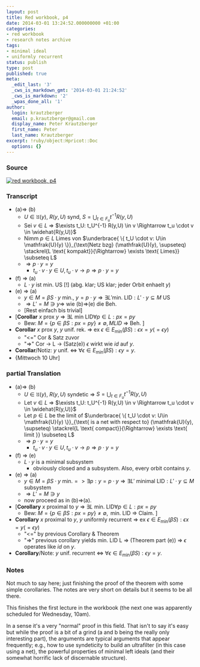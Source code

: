 ```yaml
---
layout: post
title: Red workbook, p4
date: 2014-03-01 13:24:52.000000000 +01:00
categories:
- red workbook
- research notes archive
tags:
- minimal ideal
- uniformly recurrent
status: publish
type: post
published: true
meta:
  _edit_last: '3'
  _cws_is_markdown_gmt: '2014-03-01 21:24:52'
  _cws_is_markdown: '2'
  _wpas_done_all: '1'
author:
  login: krautzberger
  email: p.krautzberger@gmail.com
  display_name: Peter Krautzberger
  first_name: Peter
  last_name: Krautzberger
excerpt: !ruby/object:Hpricot::Doc
  options: {}
---
```


### Source

[![red workbook, p4](assets/2014-02-26-23.37.09_cropped-693x1024.jpg)](http://boolesrings.org/krautzberger/files/2014/03/2014-02-26-23.37.09_cropped.jpg)

### Transcript

*   (a)=> (b)
    *   $U\in \mathfrak{U}(y)$, $R(y,U)$ synd, $S = \bigcup_{t\in F_u} t^{-1}R(y,U)$
    *   Sei $v\in L$ => $\exists t_U: t_U^{-1} R(y,U) \in v \Rightarrow t_u \cdot v \in \widehat{R(y,U)}$
    *   Nimm $p\in L$ Limes von $\underbrace{ \{ t_U \cdot v: U\in \mathfrak{U}(y) \}}_{\text{Netz bzg} (\mathfrak{U}(y), \supseteq) \stackrel{L \text{ kompakt}}{\Rightarrow} \exists \text{ Limes}} \subseteq L$
    *   $\Rightarrow p\cdot y = y$
        *   $t_u \cdot v \cdot y \in U, t_u \cdot v \rightarrow p \Rightarrow p\cdot y = y$
*   (f) => (a)
    *   $L \cdot y$ ist min. US [!] (abg. klar; US klar; jeder Orbit enhaelt $y$)
*   (e) => (a)
    *   $y\in M = \beta S \cdot y \text{ min., } y = p \cdot y \Rightarrow \exists L' \text{min. LID}: L' \cdot y \subseteq M \text{ US}$
    *   $\Rightarrow L' = M \ni y \Rightarrow$ wie (b)=>(e) die Beh.
    *   [Rest einfach bis trivial]
*   [**Corollar** $x$ prox $y$ => $\exists L \text{ min LID} \forall p \in L: px = py$
    *   Bew: $M = \{ p \in \beta S : px = py \} \neq \emptyset, MLID$ => Beh. ]
*   **Corollar** $x$ prox $y$, $y$ unif. rek. => ex $\epsilon \in E_{\min}(\beta S): \epsilon x = y (= \epsilon y)$
    *   "<=" Cor & Satz zuvor
    *   "=>" Cor -> L -> (Satz(e)) $\epsilon$ wirkt wie $id$ auf $y$.
*   **Corollar**/Notiz: $y$ unif. <=> $\forall \epsilon \in E_{\min}(\beta S): \epsilon y = y$.
*   {Mittwoch 10 Uhr]

### partial Translation

*   (a)=> (b)
    *   $U\in \mathfrak{U}(y)$, $R(y,U)$ syndetic => $S = \bigcup_{t\in F_u} t^{-1}R(y,U)$
    *   Let $v\in L$ => $\exists t_U: t_U^{-1} R(y,U) \in v \Rightarrow t_u \cdot v \in \widehat{R(y,U)}$
    *   Let $p\in L$ be the limit of $\underbrace{ \{ t_U \cdot v: U\in \mathfrak{U}(y) \}}_{\text{ is a net with respect to} (\mathfrak{U}(y), \supseteq) \stackrel{L \text{ compact}}{\Rightarrow} \exists \text{ limit }} \subseteq L$
    *   $\Rightarrow p\cdot y = y$
        *   $t_u \cdot v \cdot y \in U, t_u \cdot v \rightarrow p \Rightarrow p\cdot y = y$
*   (f) => (e)
    *   $L \cdot y$ is a minimal subsystem
        *   obviously closed and a subsystem. Also, every orbit contains $y$.
*   (e) => (a)
    *   $y\in M = \beta S \cdot y \text{ min.} => \exists p: y = p \cdot y \Rightarrow \exists L' \text{ minimal LID}: L' \cdot y \subseteq M \text{ subsystem}$
    *   $\Rightarrow L' = M \ni y$
    *   now proceed as in (b)=>(a).
*   [**Corollary** $x$ proximal to $y$ => $\exists L \text{ min. LID} \forall p \in L: px = py$
    *   Bew: $M = \{ p \in \beta S : px = py \} \neq \emptyset, \text{ min. LID}$ => Claim. ]
*   **Corollary** $x$ proximal to $y$, $y$ uniformly recurrent => ex $\epsilon \in E_{\min}(\beta S): \epsilon x = y (= \epsilon y)$
    *   "<=" by previous Corollary & Theorem
    *   "=>" previous corollary yields min. LID L => (Theorem part (e)) => $\epsilon$ operates like $id$ on $y$.
*   **Corollary**/Note: $y$ unif. recurrent <=> $\forall \epsilon \in E_{\min}(\beta S): \epsilon y = y$.

### Notes

Not much to say here; just finishing the proof of the theorem with some simple corollaries. The notes are very short on details but it seems to be all there.

This finishes the first lecture in the workbook (the next one was apparently scheduled for Wednesday, 10am).

In a sense it's a very "normal" proof in this field. That isn't to say it's easy but while the proof is a bit of a grind (a and b being the really only interesting part), the arguments are typical arguments that appear frequently; e.g., how to use syndeticity to build an ultrafilter (in this case using a net), the powerful properties of minimal left ideals (and their somewhat horrific lack of discernable structure).